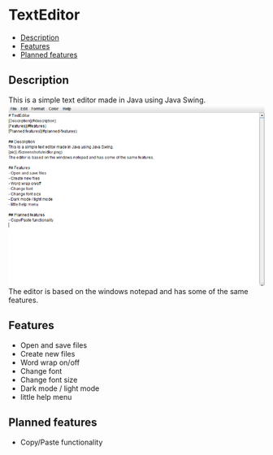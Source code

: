 # TextEditor
- [Description](#description) 
- [Features](#features) 
- [Planned features](#planned-features)

## Description
This is a simple text editor made in Java using Java Swing.
![pic](./Screenshots/editor.png)
The editor is based on the windows notepad and has some of the same features.

## Features
- Open and save files
- Create new files
- Word wrap on/off
- Change font
- Change font size
- Dark mode / light mode
- little help menu

## Planned features
- Copy/Paste functionality
